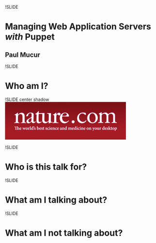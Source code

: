 !SLIDE
# Managing Web Application Servers *with* Puppet
## Paul Mucur

!SLIDE
# Who am I?

!SLIDE center shadow
![nature](nature.png)

!SLIDE
# Who is this talk for?

!SLIDE
# What am I talking about?

!SLIDE
# What am I **not** talking about?

